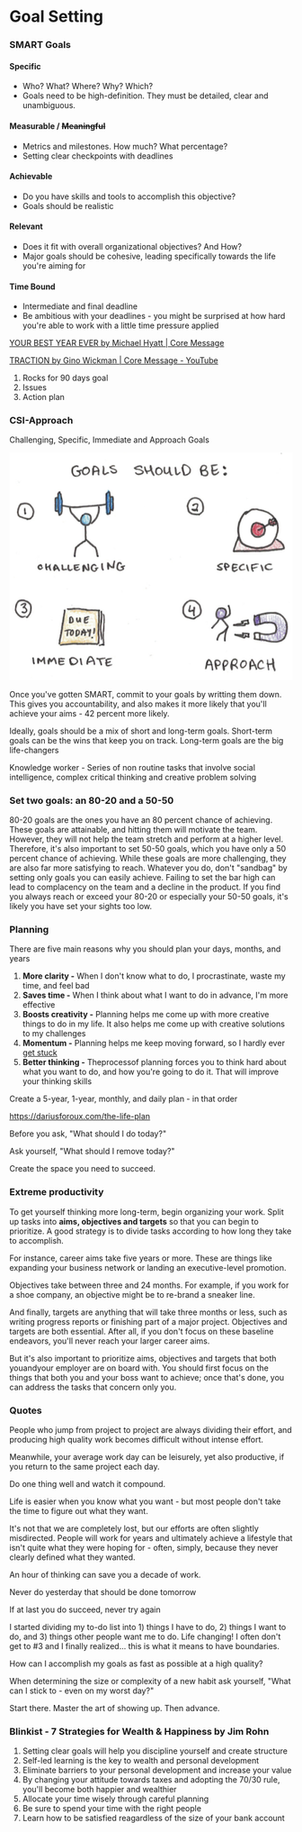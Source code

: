 # Goal Setting

### SMART Goals

#### Specific

- Who? What? Where? Why? Which?
- Goals need to be high-definition. They must be detailed, clear and unambiguous.

#### Measurable / ~~Meaningful~~

  - Metrics and milestones. How much? What percentage?
  - Setting clear checkpoints with deadlines

#### Achievable

- Do you have skills and tools to accomplish this objective?
- Goals should be realistic

#### Relevant

- Does it fit with overall organizational objectives? And How?
- Major goals should be cohesive, leading specifically towards the life you're aiming for

#### Time Bound

- Intermediate and final deadline
- Be ambitious with your deadlines - you might be surprised at how hard you're able to work with a little time pressure applied

[YOUR BEST YEAR EVER by Michael Hyatt | Core Message](https://youtu.be/4e462eZ2VfI)

[TRACTION by Gino Wickman | Core Message - YouTube](https://www.youtube.com/watch?v=21X-4j-rxLI)

1. Rocks for 90 days goal  
2. Issues  
3. Action plan

### CSI-Approach

Challenging, Specific, Immediate and Approach Goals

![image](../../media/TODO-Goals-image1.png)

Once you've gotten SMART, commit to your goals by writting them down. This gives you accountability, and also makes it more likely that you'll achieve your aims - 42 percent more likely.

Ideally, goals should be a mix of short and long-term goals. Short-term goals can be the wins that keep you on track. Long-term goals are the big life-changers

Knowledge worker - Series of non routine tasks that involve social intelligence, complex critical thinking and creative problem solving

### Set two goals: an 80-20 and a 50-50

80-20 goals are the ones you have an 80 percent chance of achieving. These goals are attainable, and hitting them will motivate the team. However, they will not help the team stretch and perform at a higher level. Therefore, it's also important to set 50-50 goals, which you have only a 50 percent chance of achieving. While these goals are more challenging, they are also far more satisfying to reach. Whatever you do, don't "sandbag" by setting only goals you can easily achieve. Failing to set the bar high can lead to complacency on the team and a decline in the product. If you find you always reach or exceed your 80-20 or especially your 50-50 goals, it's likely you have set your sights too low.

### Planning

There are five main reasons why you should plan your days, months, and years

1. **More clarity -** When I don't know what to do, I procrastinate, waste my time, and feel bad
2. **Saves time -** When I think about what I want to do in advance, I'm more effective
3. **Boosts creativity -** Planning helps me come up with more creative things to do in my life. It also helps me come up with creative solutions to my challenges
4. **Momentum -** Planning helps me keep moving forward, so I hardly ever [get stuck](https://dariusforoux.com/improving-your-productivity/)
5. **Better thinking -** Theprocessof planning forces you to think hard about what you want to do, and how you're going to do it. That will improve your thinking skills

Create a 5-year, 1-year, monthly, and daily plan - in that order

<https://dariusforoux.com/the-life-plan>

Before you ask, "What should I do today?"

Ask yourself, "What should I remove today?"

Create the space you need to succeed.

### Extreme productivity

To get yourself thinking more long-term, begin organizing your work. Split up tasks into **aims, objectives and targets** so that you can begin to prioritize. A good strategy is to divide tasks according to how long they take to accomplish.

For instance, career aims take five years or more. These are things like expanding your business network or landing an executive-level promotion.

Objectives take between three and 24 months. For example, if you work for a shoe company, an objective might be to re-brand a sneaker line.

And finally, targets are anything that will take three months or less, such as writing progress reports or finishing part of a major project. Objectives and targets are both essential. After all, if you don't focus on these baseline endeavors, you'll never reach your larger career aims.

But it's also important to prioritize aims, objectives and targets that both youandyour employer are on board with. You should first focus on the things that both you and your boss want to achieve; once that's done, you can address the tasks that concern only you.

### Quotes

People who jump from project to project are always dividing their effort, and producing high quality work becomes difficult without intense effort.

Meanwhile, your average work day can be leisurely, yet also productive, if you return to the same project each day.

Do one thing well and watch it compound.

Life is easier when you know what you want - but most people don't take the time to figure out what they want.

It's not that we are completely lost, but our efforts are often slightly misdirected. People will work for years and ultimately achieve a lifestyle that isn't quite what they were hoping for - often, simply, because they never clearly defined what they wanted.

An hour of thinking can save you a decade of work.

Never do yesterday that should be done tomorrow

If at last you do succeed, never try again

I started dividing my to-do list into 1) things I have to do, 2) things I want to do, and 3) things other people want me to do. Life changing! I often don't get to #3 and I finally realized... this is what it means to have boundaries.

How can I accomplish my goals as fast as possible at a high quality?

When determining the size or complexity of a new habit ask yourself, "What can I stick to - even on my worst day?"

Start there. Master the art of showing up. Then advance.

### Blinkist - 7 Strategies for Wealth & Happiness by Jim Rohn

1. Setting clear goals will help you discipline yourself and create structure
2. Self-led learning is the key to wealth and personal development
3. Eliminate barriers to your personal development and increase your value
4. By changing your attitude towards taxes and adopting the 70/30 rule, you'll become both happier and wealthier
5. Allocate your time wisely through careful planning
6. Be sure to spend your time with the right people
7. Learn how to be satisfied reagardless of the size of your bank account
